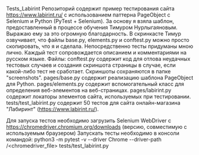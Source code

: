 Tests_Labirint
Репозиторий содержит пример тестирования сайта https://www.labirint.ru/ с использованием паттерна PageObject с Selenium и Python (PyTest + Selenium). За основу я взяла шаблон, предоставленный в процессе обучения Тимуром Нурлыгаяновым. Выражаю ему за это огромную благодарность. В скринкасте Тимур озвучивает, что файлы base.py, elements.py и conftest.py можно просто скопировать, что я и сделала. Непосредственно тесты придуманы мною лично. Каждый тест сопровождается описанием и комментариями на русском языке. Файлы: conftest.py содержит код для отлова неудачных тестовых случаев и создания скриншота страницы в случае, если какой-либо тест не сработает. Скриншоты сохраняются в папке "screenshots". pages/base.py содержит реализацию шаблона PageObject для Python. pages/elements.py содержит вспомогательный класс для определения веб-элементов на веб-страницах. pages/labirint.py содержит локаторы элементов сайта, используемых при тестировании. tests/test_labirint.py содержит 50 тестов для сайта онлайн-магазина "Лабиринт" (https://www.labirint.ru/).

Для запуска тестов необходимо загрузить Selenium WebDriver с https://chromedriver.chromium.org/downloads (версию, совместимую с используемым браузером) Запускать тесты необходимо в консоли командой: python3 -m pytest -v --driver Chrome --driver-path /<chromedriver_file> tests/test_labirint.py
